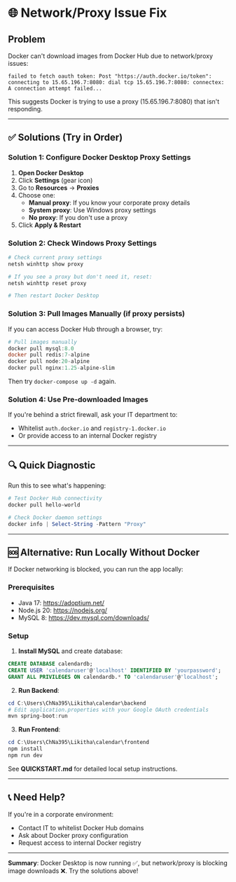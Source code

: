 # 🌐 Network/Proxy Issue Fix

## Problem
Docker can't download images from Docker Hub due to network/proxy issues:
```
failed to fetch oauth token: Post "https://auth.docker.io/token": 
connecting to 15.65.196.7:8080: dial tcp 15.65.196.7:8080: connectex: 
A connection attempt failed...
```

This suggests Docker is trying to use a proxy (15.65.196.7:8080) that isn't responding.

---

## ✅ Solutions (Try in Order)

### Solution 1: Configure Docker Desktop Proxy Settings

1. **Open Docker Desktop**
2. Click **Settings** (gear icon)
3. Go to **Resources** → **Proxies**
4. Choose one:
   - **Manual proxy**: If you know your corporate proxy details
   - **System proxy**: Use Windows proxy settings
   - **No proxy**: If you don't use a proxy
5. Click **Apply & Restart**

### Solution 2: Check Windows Proxy Settings

```powershell
# Check current proxy settings
netsh winhttp show proxy

# If you see a proxy but don't need it, reset:
netsh winhttp reset proxy

# Then restart Docker Desktop
```

### Solution 3: Pull Images Manually (if proxy persists)

If you can access Docker Hub through a browser, try:

```powershell
# Pull images manually
docker pull mysql:8.0
docker pull redis:7-alpine
docker pull node:20-alpine
docker pull nginx:1.25-alpine-slim
```

Then try `docker-compose up -d` again.

### Solution 4: Use Pre-downloaded Images

If you're behind a strict firewall, ask your IT department to:
- Whitelist `auth.docker.io` and `registry-1.docker.io`
- Or provide access to an internal Docker registry

---

## 🔍 Quick Diagnostic

Run this to see what's happening:

```powershell
# Test Docker Hub connectivity
docker pull hello-world

# Check Docker daemon settings
docker info | Select-String -Pattern "Proxy"
```

---

## 🆘 Alternative: Run Locally Without Docker

If Docker networking is blocked, you can run the app locally:

### Prerequisites
- Java 17: https://adoptium.net/
- Node.js 20: https://nodejs.org/
- MySQL 8: https://dev.mysql.com/downloads/

### Setup

1. **Install MySQL** and create database:
```sql
CREATE DATABASE calendardb;
CREATE USER 'calendaruser'@'localhost' IDENTIFIED BY 'yourpassword';
GRANT ALL PRIVILEGES ON calendardb.* TO 'calendaruser'@'localhost';
```

2. **Run Backend**:
```powershell
cd C:\Users\ChNa395\Likitha\calendar\backend
# Edit application.properties with your Google OAuth credentials
mvn spring-boot:run
```

3. **Run Frontend**:
```powershell
cd C:\Users\ChNa395\Likitha\calendar\frontend
npm install
npm run dev
```

See **QUICKSTART.md** for detailed local setup instructions.

---

## 📞 Need Help?

If you're in a corporate environment:
- Contact IT to whitelist Docker Hub domains
- Ask about Docker proxy configuration
- Request access to internal Docker registry

---

**Summary**: Docker Desktop is now running ✅, but network/proxy is blocking image downloads ❌. Try the solutions above!
